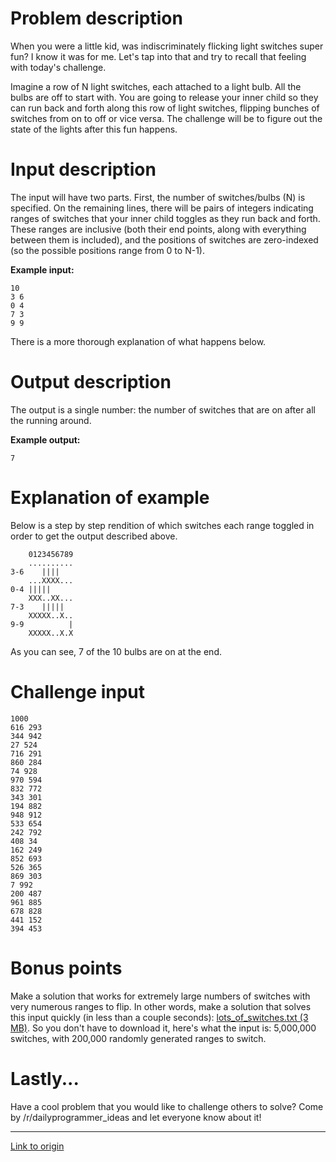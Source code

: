 # Problem description

When you were a little kid, was indiscriminately flicking light switches super fun? I know it was for me. Let's tap into that and try to recall that feeling with today's challenge.

Imagine a row of N light switches, each attached to a light bulb. All the bulbs are off to start with. You are going to release your inner child so they can run back and forth along this row of light switches, flipping bunches of switches from on to off or vice versa. The challenge will be to figure out the state of the lights after this fun happens.

# Input description

The input will have two parts. First, the number of switches/bulbs (N) is specified. On the remaining lines, there will be pairs of integers indicating ranges of switches that your inner child toggles as they run back and forth. These ranges are inclusive (both their end points, along with everything between them is included), and the positions of switches are zero-indexed (so the possible positions range from 0 to N-1).

**Example input:**

    10
    3 6
    0 4
    7 3
    9 9

There is a more thorough explanation of what happens below.

# Output description

The output is a single number: the number of switches that are on after all the running around.

**Example output:**

    7

# Explanation of example

Below is a step by step rendition of which switches each range toggled in order to get the output described above.

        0123456789
        ..........
    3-6    ||||
        ...XXXX...
    0-4 |||||
        XXX..XX...
    7-3    |||||
        XXXXX..X..
    9-9          |
        XXXXX..X.X

As you can see, 7 of the 10 bulbs are on at the end.

# Challenge input

    1000
    616 293
    344 942
    27 524
    716 291
    860 284
    74 928
    970 594
    832 772
    343 301
    194 882
    948 912
    533 654
    242 792
    408 34
    162 249
    852 693
    526 365
    869 303
    7 992
    200 487
    961 885
    678 828
    441 152
    394 453

# Bonus points

Make a solution that works for extremely large numbers of switches with very numerous ranges to flip. In other words, make a solution that solves this input quickly (in less than a couple seconds): [lots_of_switches.txt (3 MB)](https://raw.githubusercontent.com/fsufitch/dailyprogrammer/master/ideas/switches/lots_of_switches.txt). So you don't have to download it, here's what the input is: 5,000,000 switches, with 200,000 randomly generated ranges to switch.

# Lastly...

Have a cool problem that you would like to challenge others to solve? Come by /r/dailyprogrammer_ideas and let everyone know about it!

---

[Link to origin](https://www.reddit.com/r/dailyprogrammer/46zm8m)